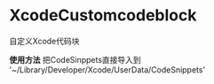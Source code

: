 # XcodeCustomcodeblock
自定义Xcode代码块

__使用方法__
把CodeSinppets直接导入到   
'~/Library/Developer/Xcode/UserData/CodeSnippets'

